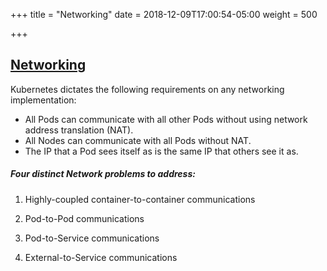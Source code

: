 +++
title = "Networking"
date = 2018-12-09T17:00:54-05:00
weight = 500

+++

## [Networking](https://kubernetes.io/docs/concepts/cluster-administration/networking/)

Kubernetes dictates the following requirements on any networking implementation: 

* All Pods can communicate with all other Pods without using network address translation (NAT).
* All Nodes can communicate with all Pods without NAT.
* The IP that a Pod sees itself as is the same IP that others see it as.

##### Four distinct Network problems to address: 

1. Highly-coupled container-to-container communications

2. Pod-to-Pod communications

3. Pod-to-Service communications

4. External-to-Service communications
